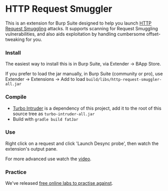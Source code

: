 # HTTP Request Smuggler

This is an extension for Burp Suite designed to help you launch [HTTP Request Smuggling](https://portswigger.net/blog/http-desync-attacks) attacks. It supports scanning for Request Smuggling vulnerabilities, and also aids exploitation by handling cumbersome offset-tweaking for you.

### Install
The easiest way to install this is in Burp Suite, via Extender -> BApp Store.

If you prefer to load the jar manually, in Burp Suite (community or pro), use Extender -> Extensions -> Add to load `build/libs/http-request-smuggler-all.jar`

### Compile
* [Turbo Intruder](https://github.com/PortSwigger/turbo-intruder) is a dependency of this project, add it to the root of this source tree as `turbo-intruder-all.jar`
* Build with `gradle build fatJar`

### Use
Right click on a request and click 'Launch Desync probe', then watch the extension's output pane. 

For more advanced use watch the [video](https://portswigger.net/blog/http-desync-attacks).

### Practice

We've released [free online labs to practise against](https://portswigger.net/web-security/request-smuggling).
